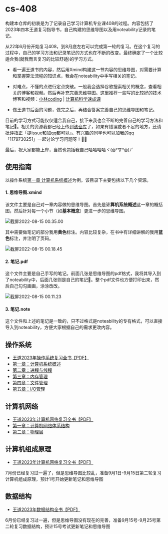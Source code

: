 # cs-408
构建本仓库的初衷是为了记录自己学习计算机专业课408的过程。内容包括了2023年四本王道复习指导书，自己构建的思维导图以及用noteability记录的笔记。

从22年6月份开始复习408，到8月底左右可以完成第一轮的复习。在这个复习的过程中，自己的学习方法和记录笔记的方式也在不断的改变。最终确定了一个比较适合我(就我而言复习的比较舒适)的学习方式。

- 看一遍王道书的内容，然后用Xmind构建这一节内容的思维导图，对需要计算和掌握算法流程的知识点，我会在noteability中手写相关的笔记。

- 对难点，不懂的点进行定点突破。一般我会选择谷歌搜索相关的概念，查看相关的博客和视频。然后再补充完善思维导图。这里推荐一些写的比较好的技术博客和视频：[小林coding](https://xiaolincoding.com/) | [计算机科学速成课](https://www.bilibili.com/video/BV1KT4y1z7Zu?spm_id_from=333.337.search-card.all.click&vd_source=c13e2f4070f77eee1d0116869e475178)

- 做王道书后面的习题，做完之后，再结合答案完善自己的思维导图和笔记。

目前的学习方式可能仅仅适合我自己，接下来我也会不断的完善自己的学习方法和笔记📒。相关的资源我都已经上传到[该仓库](https://github.com/ddy-ddy/cs-408)了，如果有错误或者不足的地方，还请批评指正「提issue和加qq都可以」。有兴趣的同学也可以加我的qq「1179730251」一起讨论学习问题呀！💪🏻

最后，祝大家都能上岸，当然也包括我自己哈哈哈哈ヾ(◍°∇°◍)ﾉﾞ



## 使用指南

以操作系统[第一章 计算机系统概述](https://github.com/ddy-ddy/cs-408/tree/master/%E6%93%8D%E4%BD%9C%E7%B3%BB%E7%BB%9F/%E7%AC%AC%E4%B8%80%E7%AB%A0%20%E8%AE%A1%E7%AE%97%E6%9C%BA%E7%B3%BB%E7%BB%9F%E6%A6%82%E8%BF%B0)为例。该目录下主要包括以下几个资源。

#### 1. 思维导图.xmind

该文件主要是自己对一章内容做的思维导图。首先是**计算机系统概述**这一章的概括图，然后针对每一个小节（如**基本概念**）更进一步的思维导图。

![截屏2022-08-15 00.35.00](https://tva1.sinaimg.cn/large/e6c9d24egy1h56rnnp3x9j21g30u0n28.jpg)

其中需要做笔记的部分我用**黄色**标注。内容比较复杂，在书中有详细讲解的我用**蓝色**标注，并注明了页码。

![截屏2022-08-15 00.18.45](https://tva1.sinaimg.cn/large/e6c9d24egy1h56rd8hlnnj21p00rkn13.jpg)

#### 2. 笔记.pdf

这个文件主要是自己手写的笔记。前面几张是思维导图的pdf格式，我将其导入到了noteability中，后面几张则是自己的笔记📒。整个pdf文件也方便打印出来，然后自己勾勾画画，涂涂改改。

![截屏2022-08-15 00.11.23](https://tva1.sinaimg.cn/large/e6c9d24egy1h56rq4qsrbj21j10u0wk0.jpg)

#### 3. 笔记.note

这个文件和上述的笔记是一致的，只不过格式是noteability的专有格式，可以直接导入到noteability，方便大家根据自己的需求更改内容。



## 操作系统

- [王道2023年操作系统复习全书【PDF】](https://github.com/ddy-ddy/cs-408/tree/master/%E6%93%8D%E4%BD%9C%E7%B3%BB%E7%BB%9F)
- [第一章：计算机系统概述](https://github.com/ddy-ddy/cs-408/tree/master/%E6%93%8D%E4%BD%9C%E7%B3%BB%E7%BB%9F/%E7%AC%AC%E4%B8%80%E7%AB%A0%20%E8%AE%A1%E7%AE%97%E6%9C%BA%E7%B3%BB%E7%BB%9F%E6%A6%82%E8%BF%B0)
- [第二章：进程与线程](https://github.com/ddy-ddy/cs-408/tree/master/%E6%93%8D%E4%BD%9C%E7%B3%BB%E7%BB%9F/%E7%AC%AC%E4%BA%8C%E7%AB%A0%20%E8%BF%9B%E7%A8%8B%E4%B8%8E%E7%BA%BF%E7%A8%8B)
- [第三章：内存管理](https://github.com/ddy-ddy/cs-408/tree/master/%E6%93%8D%E4%BD%9C%E7%B3%BB%E7%BB%9F/%E7%AC%AC%E4%B8%89%E7%AB%A0%20%E5%86%85%E5%AD%98%E7%AE%A1%E7%90%86)
- [第四章：文件管理](https://github.com/ddy-ddy/cs-408/tree/master/%E6%93%8D%E4%BD%9C%E7%B3%BB%E7%BB%9F/%E7%AC%AC%E5%9B%9B%E7%AB%A0%20%E6%96%87%E4%BB%B6%E7%AE%A1%E7%90%86)
- [第五章：I/O管理](https://github.com/ddy-ddy/cs-408/tree/master/%E6%93%8D%E4%BD%9C%E7%B3%BB%E7%BB%9F/%E7%AC%AC%E4%BA%94%E7%AB%A0%20IO%E7%AE%A1%E7%90%86)

## 计算机网络

- [王道2023年计算机网络复习全书【PDF】](https://github.com/ddy-ddy/cs-408/tree/master/%E8%AE%A1%E7%AE%97%E6%9C%BA%E7%BD%91%E7%BB%9C)
- [第一章：计算机网络体系结构](https://github.com/ddy-ddy/cs-408/tree/master/%E8%AE%A1%E7%AE%97%E6%9C%BA%E7%BD%91%E7%BB%9C)
- [第二章：物理层](https://github.com/ddy-ddy/cs-408/tree/master/%E8%AE%A1%E7%AE%97%E6%9C%BA%E7%BD%91%E7%BB%9C)



## 计算机组成原理

- [王道2023年计算机网络复习全书【PDF】](https://github.com/ddy-ddy/cs-408/tree/master/%E8%AE%A1%E7%AE%97%E6%9C%BA%E7%BB%84%E6%88%90%E5%8E%9F%E7%90%86)

7月份已经复习过一遍了，但是思维导图比较乱，准备9月1日-9月15日第二轮复习计算机组成原理，预计1号开始更新笔记和思维导图



## 数据结构

- [王道2023年数据结构全书【PDF】](https://github.com/ddy-ddy/cs-408/tree/master/%E6%95%B0%E6%8D%AE%E7%BB%93%E6%9E%84)

6月份已经复习过一遍，但是思维导图没有现在的完善，准备9月15号-9月25号第二轮复习数据结构，预计15号考试更新笔记和思维导图
